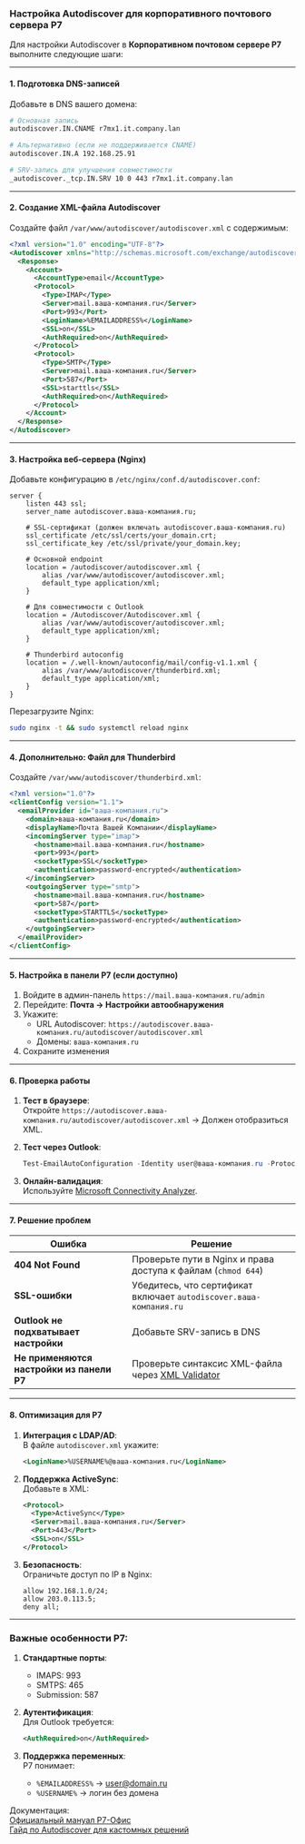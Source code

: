 ### Настройка Autodiscover для корпоративного почтового сервера Р7

Для настройки Autodiscover в **Корпоративном почтовом сервере Р7** выполните следующие шаги:

---

#### 1. **Подготовка DNS-записей**
Добавьте в DNS вашего домена:
```bash
# Основная запись
autodiscover.IN.CNAME r7mx1.it.company.lan

# Альтернативно (если не поддерживается CNAME)
autodiscover.IN.A 192.168.25.91

# SRV-запись для улучшения совместимости
_autodiscover._tcp.IN.SRV 10 0 443 r7mx1.it.company.lan
```

---

#### 2. **Создание XML-файла Autodiscover**
Создайте файл `/var/www/autodiscover/autodiscover.xml` с содержимым:

```xml
<?xml version="1.0" encoding="UTF-8"?>
<Autodiscover xmlns="http://schemas.microsoft.com/exchange/autodiscover/responseschema/2006">
  <Response>
    <Account>
      <AccountType>email</AccountType>
      <Protocol>
        <Type>IMAP</Type>
        <Server>mail.ваша-компания.ru</Server>
        <Port>993</Port>
        <LoginName>%EMAILADDRESS%</LoginName>
        <SSL>on</SSL>
        <AuthRequired>on</AuthRequired>
      </Protocol>
      <Protocol>
        <Type>SMTP</Type>
        <Server>mail.ваша-компания.ru</Server>
        <Port>587</Port>
        <SSL>starttls</SSL>
        <AuthRequired>on</AuthRequired>
      </Protocol>
    </Account>
  </Response>
</Autodiscover>
```

---

#### 3. **Настройка веб-сервера (Nginx)**
Добавьте конфигурацию в `/etc/nginx/conf.d/autodiscover.conf`:

```nginx
server {
    listen 443 ssl;
    server_name autodiscover.ваша-компания.ru;

    # SSL-сертификат (должен включать autodiscover.ваша-компания.ru)
    ssl_certificate /etc/ssl/certs/your_domain.crt;
    ssl_certificate_key /etc/ssl/private/your_domain.key;

    # Основной endpoint
    location = /autodiscover/autodiscover.xml {
        alias /var/www/autodiscover/autodiscover.xml;
        default_type application/xml;
    }

    # Для совместимости с Outlook
    location = /Autodiscover/Autodiscover.xml {
        alias /var/www/autodiscover/autodiscover.xml;
        default_type application/xml;
    }

    # Thunderbird autoconfig
    location = /.well-known/autoconfig/mail/config-v1.1.xml {
        alias /var/www/autodiscover/thunderbird.xml;
        default_type application/xml;
    }
}
```
Перезагрузите Nginx:  
```bash
sudo nginx -t && sudo systemctl reload nginx
```

---

#### 4. **Дополнительно: Файл для Thunderbird**
Создайте `/var/www/autodiscover/thunderbird.xml`:
```xml
<?xml version="1.0"?>
<clientConfig version="1.1">
  <emailProvider id="ваша-компания.ru">
    <domain>ваша-компания.ru</domain>
    <displayName>Почта Вашей Компании</displayName>
    <incomingServer type="imap">
      <hostname>mail.ваша-компания.ru</hostname>
      <port>993</port>
      <socketType>SSL</socketType>
      <authentication>password-encrypted</authentication>
    </incomingServer>
    <outgoingServer type="smtp">
      <hostname>mail.ваша-компания.ru</hostname>
      <port>587</port>
      <socketType>STARTTLS</socketType>
      <authentication>password-encrypted</authentication>
    </outgoingServer>
  </emailProvider>
</clientConfig>
```

---

#### 5. **Настройка в панели Р7 (если доступно)**
1. Войдите в админ-панель `https://mail.ваша-компания.ru/admin`
2. Перейдите: **Почта → Настройки автообнаружения**
3. Укажите:
   - URL Autodiscover: `https://autodiscover.ваша-компания.ru/autodiscover/autodiscover.xml`
   - Домены: `ваша-компания.ru`
4. Сохраните изменения

---

#### 6. **Проверка работы**
1. **Тест в браузере**:  
   Откройте `https://autodiscover.ваша-компания.ru/autodiscover/autodiscover.xml` → Должен отобразиться XML.

2. **Тест через Outlook**:
   ```powershell
   Test-EmailAutoConfiguration -Identity user@ваша-компания.ru -Protocol Autodiscover
   ```

3. **Онлайн-валидация**:  
   Используйте [Microsoft Connectivity Analyzer](https://testconnectivity.microsoft.com).

---

#### 7. **Решение проблем**
| Ошибка | Решение |
|-------|---------|
| **404 Not Found** | Проверьте пути в Nginx и права доступа к файлам (`chmod 644`) |
| **SSL-ошибки** | Убедитесь, что сертификат включает `autodiscover.ваша-компания.ru` |
| **Outlook не подхватывает настройки** | Добавьте SRV-запись в DNS |
| **Не применяются настройки из панели Р7** | Проверьте синтаксис XML-файла через [XML Validator](https://www.xmlvalidation.com) |

---

#### 8. **Оптимизация для Р7**
1. **Интеграция с LDAP/AD**:  
   В файле `autodiscover.xml` укажите:
   ```xml
   <LoginName>%USERNAME%@ваша-компания.ru</LoginName>
   ```

2. **Поддержка ActiveSync**:  
   Добавьте в XML:
   ```xml
   <Protocol>
     <Type>ActiveSync</Type>
     <Server>mail.ваша-компания.ru</Server>
     <Port>443</Port>
     <SSL>on</SSL>
   </Protocol>
   ```

3. **Безопасность**:  
   Ограничьте доступ по IP в Nginx:
   ```nginx
   allow 192.168.1.0/24;
   allow 203.0.113.5;
   deny all;
   ```

---

### Важные особенности Р7:
1. **Стандартные порты**:
   - IMAPS: 993
   - SMTPS: 465
   - Submission: 587

2. **Аутентификация**:  
   Для Outlook требуется:
   ```xml
   <AuthRequired>on</AuthRequired>
   ```

3. **Поддержка переменных**:  
   Р7 понимает:
   - `%EMAILADDRESS%` → user@domain.ru
   - `%USERNAME%` → логин без домена

Документация:  
[Официальный мануал Р7-Офис](https://docs.r7-office.ru/mail-server/autodiscover)  
[Гайд по Autodiscover для кастомных решений](https://developer.mozilla.org/ru/docs/Thunderbird/Autoconfiguration)
